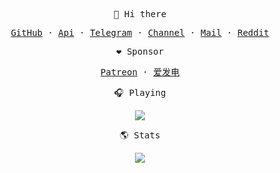 <p align="center"><samp>👋 Hi there</samp></p>
<p align="center"><samp><a href="https://github.com/JiChangXin">GitHub</a> · <a href="https://api.52oqq.cn">Api</a> · <a href="https://t.me/mojiao_gege">Telegram</a> · <a href="https://t.me/mojiao_jiejie">Channel</a> · <a href="5387331@qq.com">Mail</a> · <a href="https://www.reddit.com/user/JiChangXin_">Reddit</a></samp></p>

<p align="center"><samp>❤️ Sponsor</samp></p>
<p align="center"><samp><a href="https://www.patreon.com/JiChangXin">Patreon</a> · <a href="https://afdian.com/a/JiChangXin">爱发电</a>

<p align="center"><samp>🎧 Playing</samp></p>
<p align="center">
  <img src="https://spotify-github-profile.kittinanx.com/api/view?uid=31s6rhh7puhqyw7bwvqkiexnx27e&cover_image=true&theme=novatorem&show_offline=false&background_color=121212&interchange=true&bar_color=53b14f&bar_color_cover=false">
</p>
<p align="center"><samp>🌎 Stats</samp></p>
<p align="center">
  <img src="https://github-readme-stats.vercel.app/api?username=JiChangXin&show_icons=true&theme=graywhite&count_private=true&hide_title=true&hide_rank=true&hide=contribs&text_bold=false&include_all_commits=true">
</p>
